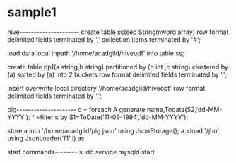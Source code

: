 # sample1
hive---------------------
create table ss(sep Stringmword array<String>)
row format delimited fields terminated by ','
collection items terminated by '#';

load data local inpath '/home/acadgild/hiveudf' into table ss;

create table pp1(a string,b string) partitioned by (b int ,c string) clustered by (a) sorted by (a) into 2 buckets
row format delimited fields terminated by ',';

insert overwrite local directory '/home/acadgild/hiveopt' row format delimited fields terminated by ',';

pig---------------------
c = foreach A generate name,Todate($2,'dd-MM-YYYY');
f =filter c by $1=ToDate('11-09-1994','dd-MM-YYYY');

store a into '/home/acadgild/pig.json' using JsonStorage();
a =load '/jho' using JsonLoader('f1' l) as

start commands--------
sudo service mysqld start
